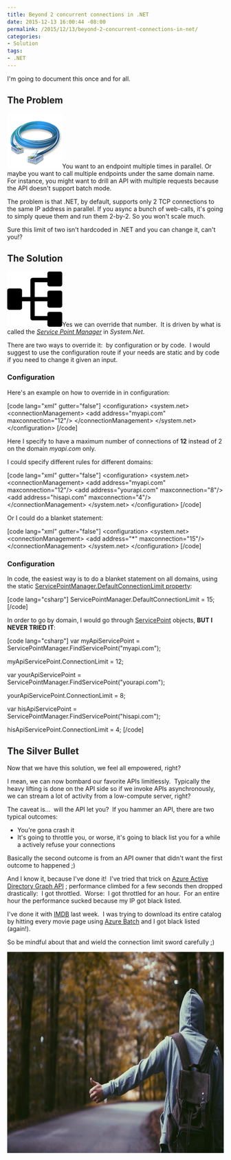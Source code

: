 ```yaml
---
title: Beyond 2 concurrent connections in .NET
date: 2015-12-13 16:00:44 -08:00
permalink: /2015/12/13/beyond-2-concurrent-connections-in-net/
categories:
- Solution
tags:
- .NET
---
```

I'm going to document this once and for all.
<h2>The Problem</h2>
<a href="/assets/posts/2015/4/beyond-2-concurrent-connections-in-net/ethernet-cable-icon1.png" rel="attachment wp-att-1392"><img class="size-full wp-image-1392 alignright" src="/assets/posts/2015/4/beyond-2-concurrent-connections-in-net/ethernet-cable-icon1.png" alt="Ethernet-Cable-icon[1]" width="128" height="128" /></a>You want to an endpoint multiple times in parallel. Or maybe you want to call multiple endpoints under the same domain name. For instance, you might want to drill an API with multiple requests because the API doesn't support batch mode.

The problem is that .NET, by default, supports only 2 TCP connections to the same IP address in parallel. If you async a bunch of web-calls, it's going to simply queue them and run them 2-by-2. So you won't scale much.

Sure this limit of two isn't hardcoded in .NET and you can change it, can't you!?
<h2>The Solution</h2>
<a href="/assets/posts/2015/4/beyond-2-concurrent-connections-in-net/business-parallel-tasks-icon1.png" rel="attachment wp-att-1394"><img class="size-full wp-image-1394 alignleft" src="/assets/posts/2015/4/beyond-2-concurrent-connections-in-net/business-parallel-tasks-icon1.png" alt="Business-Parallel-Tasks-icon[1]" width="128" height="128" /></a>Yes we can override that number.  It is driven by what is called the <em><a href="https://msdn.microsoft.com/en-us/library/system.net.servicepointmanager.aspx" target="_blank">Service Point Manager</a> </em>in <em>System.Net</em>.

There are two ways to override it:  by configuration or by code.  I would suggest to use the configuration route if your needs are static and by code if you need to change it given an input.
<h3>Configuration</h3>
Here's an example on how to override in in configuration:

[code lang="xml" gutter="false"]
&lt;configuration&gt;
 &lt;system.net&gt;
  &lt;connectionManagement&gt;
   &lt;add address=&quot;myapi.com&quot; maxconnection=&quot;12&quot;/&gt;
  &lt;/connectionManagement&gt;
 &lt;/system.net&gt;
&lt;/configuration&gt;
[/code]

Here I specify to have a maximum number of connections of <strong>12</strong> instead of 2 on the domain <em>myapi.com</em> only.

I could specify different rules for different domains:

[code lang="xml" gutter="false"]
&lt;configuration&gt;
 &lt;system.net&gt;
  &lt;connectionManagement&gt;
   &lt;add address=&quot;myapi.com&quot; maxconnection=&quot;12&quot;/&gt;
   &lt;add address=&quot;yourapi.com&quot; maxconnection=&quot;8&quot;/&gt;
   &lt;add address=&quot;hisapi.com&quot; maxconnection=&quot;4&quot;/&gt;
  &lt;/connectionManagement&gt;
 &lt;/system.net&gt;
&lt;/configuration&gt;
[/code]

Or I could do a blanket statement:

[code lang="xml" gutter="false"]
&lt;configuration&gt;
 &lt;system.net&gt;
  &lt;connectionManagement&gt;
   &lt;add address=&quot;*&quot; maxconnection=&quot;15&quot;/&gt;
  &lt;/connectionManagement&gt;
 &lt;/system.net&gt;
&lt;/configuration&gt;
[/code]

<h3>Configuration</h3>
In code, the easiest way is to do a blanket statement on all domains, using the static <a href="https://msdn.microsoft.com/en-us/library/system.net.servicepointmanager.defaultconnectionlimit.aspx" target="_blank">ServicePointManager.DefaultConnectionLimit property</a>:

[code lang="csharp"]
ServicePointManager.DefaultConnectionLimit = 15;
[/code]

In order to go by domain, I would go through <a href="https://msdn.microsoft.com/en-us/library/system.net.servicepoint.aspx?f=255&amp;MSPPError=-2147217396" target="_blank">ServicePoint</a> objects, <strong>BUT I NEVER TRIED IT</strong>:

[code lang="csharp"]
var myApiServicePoint =
  ServicePointManager.FindServicePoint(&quot;myapi.com&quot;);

myApiServicePoint.ConnectionLimit = 12;

var yourApiServicePoint =
  ServicePointManager.FindServicePoint(&quot;yourapi.com&quot;);

yourApiServicePoint.ConnectionLimit = 8;

var hisApiServicePoint =
  ServicePointManager.FindServicePoint(&quot;hisapi.com&quot;);

hisApiServicePoint.ConnectionLimit = 4;
[/code]

<h2>The Silver Bullet</h2>
Now that we have this solution, we feel all empowered, right?

I mean, we can now bombard our favorite APIs limitlessly.  Typically the heavy lifting is done on the API side so if we invoke APIs asynchronously, we can stream a lot of activity from a low-compute server, right?

The caveat is...  will the API let you?  If you hammer an API, there are two typical outcomes:
<ul>
 	<li>You're gona crash it</li>
 	<li>It's going to throttle you, or worse, it's going to black list you for a while a actively refuse your connections</li>
</ul>
Basically the second outcome is from an API owner that didn't want the first outcome to happened ;)

And I know it, because I've done it!  I've tried that trick on <a href="https://msdn.microsoft.com/en-us/library/azure/hh974476.aspx" target="_blank">Azure Active Directory Graph API</a> ; performance climbed for a few seconds then dropped drastically:  I got throttled.  Worse:  I got throttled for an hour.  For an entire hour the performance sucked because my IP got black listed.

I've done it with <a href="http://imdb.com" target="_blank">IMDB</a> last week.  I was trying to download its entire catalog by hitting every movie page using <a href="https://azure.microsoft.com/en-us/services/batch/" target="_blank">Azure Batch</a> and I got black listed (again!).

So be mindful about that and wield the connection limit sword carefully ;)

<a href="/assets/posts/2015/4/beyond-2-concurrent-connections-in-net/0d9bf61e081.jpg" rel="attachment wp-att-1402"><img class="alignnone size-full wp-image-1402" src="/assets/posts/2015/4/beyond-2-concurrent-connections-in-net/0d9bf61e081.jpg" alt="0D9BF61E08[1]" width="700" height="467" /></a>

&nbsp;